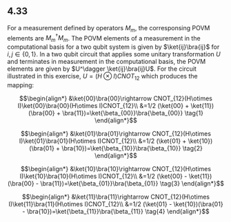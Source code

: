 ## 4.33
For a measurement defined by operators $M_m$, the corresponsing POVM elements are $M_m^\dagger M_m$. The POVM elements of a measurement in the computational basis for a two qubit system is given by $`\ket{ij}\bra{ij}`$ for $`i,j\in\{0,1\}`$. In a two qubit circuit that applies some unitary transformation $U$ and terminates in measurement in the computational basis, the POVM elements are given by $`U^\dagger \ket{ij}\bra{ij}U`$. For the circuit illustrated in this exercise, $`U=(H\otimes I)CNOT_{12}`$ which produces the mapping:
```math
\begin{align*}
&\ket{00}\bra{00}\rightarrow CNOT_{12}(H\otimes I)\ket{00}\bra{00}(H\otimes I)CNOT_{12}\\
&=1/2 (\ket{00} + \ket{11})(\bra{00} + \bra{11})=\ket{\beta_{00}}\bra{\beta_{00}} \tag{1}
\end{align*}
```
```math
\begin{align*}
&\ket{01}\bra{01}\rightarrow CNOT_{12}(H\otimes I)\ket{01}\bra{01}(H\otimes I)CNOT_{12}\\
&=1/2 (\ket{01} + \ket{10})(\bra{01} + \bra{10})=\ket{\beta_{10}}\bra{\beta_{10}} \tag{2}
\end{align*}
```
```math
\begin{align*}
&\ket{10}\bra{10}\rightarrow CNOT_{12}(H\otimes I)\ket{10}\bra{10}(H\otimes I)CNOT_{12}\\
&=1/2 (\ket{00} - \ket{11})(\bra{00} - \bra{11})=\ket{\beta_{01}}\bra{\beta_{01}} \tag{3}
\end{align*}
```
```math
\begin{align*}
&\ket{11}\bra{11}\rightarrow CNOT_{12}(H\otimes I)\ket{11}\bra{11}(H\otimes I)CNOT_{12}\\
&=1/2 (\ket{01} - \ket{10})(\bra{01} - \bra{10})=\ket{\beta_{11}}\bra{\beta_{11}} \tag{4}
\end{align*}
```